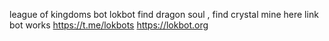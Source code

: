league of kingdoms bot
lokbot find dragon soul , find crystal mine
here link bot works 
https://t.me/lokbots
https://lokbot.org
